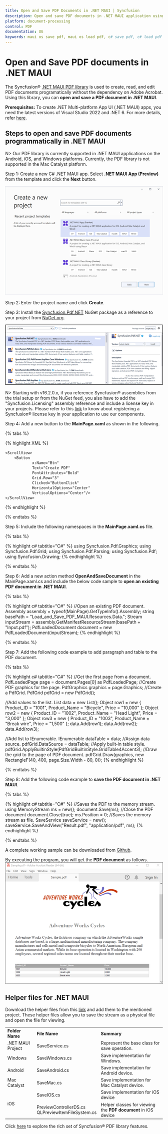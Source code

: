```yaml
---
title: Open and Save PDF Documents in .NET MAUI | Syncfusion
description: Open and save PDF documents in .NET MAUI application using Syncfusion .NET Core PDF library without the dependency of Adobe Acrobat.
platform: document-processing
control: PDF
documentation: UG
keywords: maui os save pdf, maui os load pdf, c# save pdf, c# load pdf
---
```


# Open and Save PDF documents in .NET MAUI

The Syncfusion&reg; [.NET MAUI PDF library](https://www.syncfusion.com/document-processing/pdf-framework/maui/pdf-library) is used to create, read, and edit PDF documents programatically without the dependency on Adobe Acrobat. Using this library, you can **open and save a PDF document in .NET MAUI**.

**Prerequisites:**
To create .NET Multi-platform App UI (.NET MAUI) apps, you need the latest versions of Visual Studio 2022 and .NET 6. For more details, refer [here](https://learn.microsoft.com/en-us/dotnet/maui/get-started/installation?view=net-maui-7.0&tabs=vswin).

## Steps to open and save PDF documents programmatically in .NET MAUI

N> Our PDF library is currently supported in .NET MAUI applications on the Android, iOS, and Windows platforms. Currently, the PDF library is not supported in the Mac Catalyst platform.

Step 1: Create a new C# .NET MAUI app. Select **.NET MAUI App (Preview)** from the template and click the **Next** button.

![.NET MAUI App](Images/MAUI_App.png)

Step 2: Enter the project name and click **Create**.

Step 3: Install the [Syncfusion.Pdf.NET](https://www.nuget.org/packages/Syncfusion.Pdf.NET) NuGet package as a reference to your project from [NuGet.org](https://www.nuget.org/).

![.NET MAUI NuGet package](Images/NET_NuGet_Package.png)

N> Starting with v16.2.0.x, if you reference Syncfusion&reg; assemblies from the trial setup or from the NuGet feed, you also have to add the "Syncfusion.Licensing" assembly reference and include a license key in your projects. Please refer to this [link](https://help.syncfusion.com/common/essential-studio/licensing/overview) to know about registering a Syncfusion&reg; license key in your application to use our components.

Step 4: Add a new button to the **MainPage.xaml** as shown in the following.

{% tabs %}

{% highlight XML %}
<ContentPage xmlns="http://schemas.microsoft.com/dotnet/2021/maui"
             xmlns:x="http://schemas.microsoft.com/winfx/2009/xaml"
             x:Class="Load_and_Save_PDF_MAUI.MainPage">

    <ScrollView>
        <Button
                x:Name="Btn"
                Text="Create PDF"
                FontAttributes="Bold"
                Grid.Row="3"
                Clicked="ButtonClick"
                HorizontalOptions="Center"
                VerticalOptions="Center"/>
    </ScrollView>

</ContentPage>
{% endhighlight %}

{% endtabs %}

Step 5: Include the following namespaces in the **MainPage.xaml.cs** file.

{% tabs %}

{% highlight c# tabtitle="C#" %}
using Syncfusion.Pdf.Graphics;
using Syncfusion.Pdf.Grid;
using Syncfusion.Pdf.Parsing;
using Syncfusion.Pdf;
using Syncfusion.Drawing;
{% endhighlight %}

{% endtabs %}

Step 6: Add a new action method **OpenAndSaveDocument** in the MainPage.xaml.cs and include the below code sample to **open an existing PDF document in .NET MAUI**.

{% tabs %}

{% highlight c# tabtitle="C#" %}
//Open an existing PDF document.
Assembly assembly = typeof(MainPage).GetTypeInfo().Assembly;
string basePath = "Load_and_Save_PDF_MAUI.Resources.Data.";
Stream inputStream = assembly.GetManifestResourceStream(basePath + "Input.pdf");
PdfLoadedDocument document = new PdfLoadedDocument(inputStream);
{% endhighlight %}

{% endtabs %}

Step 7: Add the following code example to add paragraph and table to the PDF document.

{% tabs %}

{% highlight c# tabtitle="C#" %}
//Get the first page from a document.
PdfLoadedPage page = document.Pages[0] as PdfLoadedPage;
//Create PDF graphics for the page.
PdfGraphics graphics = page.Graphics;
//Create a PdfGrid.
PdfGrid pdfGrid = new PdfGrid();

//Add values to the list.
List<object> data = new List<object>();
Object row1 = new { Product_ID = "1001", Product_Name = "Bicycle", Price = "10,000" };
Object row2 = new { Product_ID = "1002", Product_Name = "Head Light", Price = "3,000" };
Object row3 = new { Product_ID = "1003", Product_Name = "Break wire", Price = "1,500" };
data.Add(row1);
data.Add(row2);
data.Add(row3);

//Add list to IEnumerable.
IEnumerable<object> dataTable = data;
//Assign data source.
pdfGrid.DataSource = dataTable;
//Apply built-in table style.
pdfGrid.ApplyBuiltinStyle(PdfGridBuiltinStyle.GridTable4Accent3);
//Draw the grid to the page of PDF document.
pdfGrid.Draw(graphics, new RectangleF(40, 400, page.Size.Width - 80, 0));
{% endhighlight %}

{% endtabs %}

Step 8: Add the following code example to **save the PDF document in .NET MAUI**.

{% tabs %}

{% highlight c# tabtitle="C#" %}
//Saves the PDF to the memory stream.
using MemoryStream ms = new();
document.Save(ms);
//Close the PDF document
document.Close(true);
ms.Position = 0;
//Saves the memory stream as file.
SaveService saveService = new();
saveService.SaveAndView("Result.pdf", "application/pdf", ms);
{% endhighlight %}

{% endtabs %}

A complete working sample can be downloaded from [Github](https://github.com/SyncfusionExamples/PDF-Examples/tree/master/Open%20and%20Save%20PDF%20document/.NET%20MAUI/Load_and_Save_PDF_MAUI).

By executing the program, you will get the **PDF document** as follows.
![.NET MAUI output PDF document](Images/Open_and_save_output.png)

## Helper files for .NET MAUI

Download the helper files from this [link](https://www.syncfusion.com/downloads/support/directtrac/general/ze/Helper_files-1664336865?_ga=2.61942826.782463986.1686541355-97077949.1681102104) and add them to the mentioned project. These helper files allow you to save the stream as a physical file and open the file for viewing.

<table>
  <tr>
  <td>
    <b>Folder Name</b>
  </td>
  <td>
    <b>File Name</b>
  </td>
  <td>
    <b>Summary</b>
  </td>
  </tr>
  <tr>
  <td>
    .NET MAUI Project
  </td>
  <td>
    SaveService.cs
  </td>
  <td>Represent the base class for save operation.
  </td>
  </tr>
  <tr>
  <td>
    Windows
  </td>
  <td>
    SaveWindows.cs
  </td>
  <td>Save implementation for Windows.
  </td>
  </tr>
  <tr>
  <td>
    Android
  </td>
  <td>
    SaveAndroid.cs
  </td>
  <td>Save implementation for Android device.
  </td>
  </tr>
  <tr>
  <td>
    Mac Catalyst
  </td>
  <td>
    SaveMac.cs
  </td>
  <td>Save implementation for Mac Catalyst device.
  </td>
  </tr>
  <tr>
  <td rowspan="2">
    iOS
  </td>
  <td>
    SaveIOS.cs
  </td>
  <td>
    Save implementation for iOS device
  </td>
  </tr>
  <tr>
  <td>
    PreviewControllerDS.cs<br/>QLPreviewItemFileSystem.cs
  </td>
  <td>
    Helper classes for viewing the <b>PDF document</b> in iOS device
  </td>
  </tr>
</table>

Click [here](https://www.syncfusion.com/document-processing/pdf-framework/maui) to explore the rich set of Syncfusion&reg; PDF library features.


